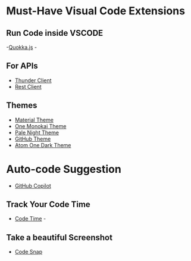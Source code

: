 # Must-Have Visual Code Extensions

## Run Code inside VSCODE

-[Quokka.js](https://quokkajs.com/) -[]()

## For APIs

- [Thunder Client](https://marketplace.visualstudio.com/items?itemName=rangav.vscode-thunder-client)
- [Rest Client](https://marketplace.visualstudio.com/items?itemName=humao.rest-client)

## Themes

- [Material Theme](https://marketplace.visualstudio.com/items?itemName=Equinusocio.vsc-material-theme)
- [One Monokai Theme](https://marketplace.visualstudio.com/items?itemName=azemoh.one-monokai)
- [Pale Night Theme](https://marketplace.visualstudio.com/items?itemName=whizkydee.material-palenight-theme)
- [GitHub Theme](https://marketplace.visualstudio.com/items?itemName=GitHub.github-vscode-theme)
- [Atom One Dark Theme](https://marketplace.visualstudio.com/items?itemName=akamud.vscode-theme-onedark)

# Auto-code Suggestion

- [GitHub Copilot](https://marketplace.visualstudio.com/items?itemName=GitHub.copilot)

## Track Your Code Time

- [Code Time](https://marketplace.visualstudio.com/items?itemName=softwaredotcom.swdc-vscode) -[]()

## Take a beautiful Screenshot

- [Code Snap](https://marketplace.visualstudio.com/items?itemName=adpyke.codesnap)
